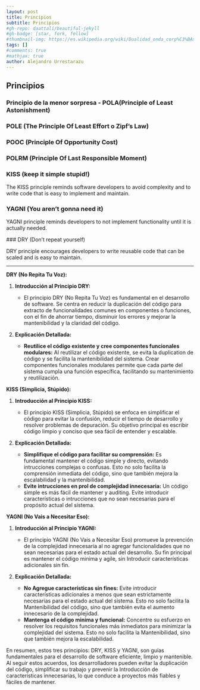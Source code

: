 ```yaml
---
layout: post
title: Principios
subtitle: Principios
#gh-repo: daattali/beautiful-jekyll
#gh-badge: [star, fork, follow]
#thumbnail-img: https://es.wikipedia.org/wiki/Dualidad_onda_corp%C3%BAsculo#/media/Archivo:Dualite.jpg
tags: []
#comments: true
#mathjax: true
author: Alejandro Urrestarazu
---
```


## Principios

### Principio de la menor sorpresa - POLA(Principle of Least Astonishment)


### POLE (The Principle Of Least Effort o Zipf’s Law)

### POOC (Principle Of Opportunity Cost)

### POLRM (Principle Of Last Responsible Moment)

### KISS (keep it simple stupid!)

The KISS principle reminds software developers to avoid complexity and to write code that is easy to implement and maintain.

### YAGNI (You aren’t gonna need it)

YAGNI principle reminds developers to not implement functionality until it is actually needed. 

### DRY (Don’t repeat yourself)

DRY principle encourages developers to write reusable code that can be scaled and is easy to maintain.

---

**DRY (No Repita Tu Voz):**

1. **Introducción al Principio DRY:**
   - El principio DRY (No Repita Tu Voz) es fundamental en el desarrollo de software. Se centra en reducir la duplicación del código para extracto de funcionalidades comunes
en componentes o funciones, con el fin de ahorrar tiempo, disminuir los errores y mejorar la mantenibilidad y la claridad del código.

2. **Explicación Detallada:**
   - **Reutilice el código existente y cree componentes funcionales modulares:** Al reutilizar el código existente, se evita la duplication de código y se facilita la
mantenibilidad del sistema. Crear componentes funcionales modulares permite que cada parte del sistema cumpla una función específica, facilitando su mantenimiento y
reutilización.

**KISS (Simplicia, Stúpido):**

1. **Introducción al Principio KISS:**
   - El principio KISS (Simplicia, Stúpido) se enfoca en simplificar el código para evitar la confusión, reducir el tiempo de desarrollo y resolver problemas de depuración.
Su objetivo principal es escribir código limpio y conciso que sea fácil de entender y escalable.

2. **Explicación Detallada:**
   - **Simplifique el código para facilitar su comprensión:** Es fundamental mantener el código simple y directo, evitando intrucciones complejas o confusas. Esto no solo
facilita la comprensión inmediata del código, sino que también mejora la escalabilidad y la mantenibilidad.
   - **Evite intrucciones en prol de complejidad innecesaria:** Un código simple es más fácil de mantener y auditing. Evite introducir características o intrucciones que no
sean necesarias para el propósito actual del sistema.

**YAGNI (No Vais a Necesitar Eso):**

1. **Introducción al Principio YAGNI:**
   - El principio YAGNI (No Vais a Necesitar Eso) promueve la prevención de la complejidad innecesaria al no agregar funcionalidades que no sean necesarias para el estado
actual del desarrollo. Su fin principal es mantener el código minima y agile, sin Introducir características adicionales sin fin.

2. **Explicación Detallada:**
   - **No Agregue características sin fines:** Evite introducir características adicionales a menos que sean estrictamente necesarias para el estado actual del sistema. Esto
no solo facilita la Mantenibilidad del código, sino que también evita el aumento innecesario de la complejidad.
   - **Mantenga el código minima y funcional:** Concentre su esfuerzo en resolver los requisitos funcionales más inmediatos para minimizar la complejidad del sistema. Esto
no solo facilita la Mantenibilidad, sino que también mejora la escalabilidad.


En resumen, estos tres principios: DRY, KISS y YAGNI, son guías fundamentales para el desarrollo de software eficiente, limpio y mantenible. Al seguir estos acuerdos, los
desarrolladores pueden evitar la duplicación del código, simplificar su trabajo y prevenir la Introducción de características innecesarias, lo que conduce a proyectos más
fiables y fáciles de mantener.
